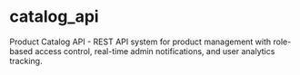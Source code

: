 # catalog_api
Product Catalog API - REST API system for product management with role-based access control, real-time admin notifications, and user analytics tracking.

